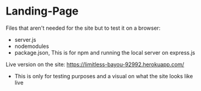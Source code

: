 # Landing-Page

Files that aren't needed for the site but to test it on a browser:

- server.js
- nodemodules
- package.json, This is for npm and running the local server on express.js

Live version on the site:
https://limitless-bayou-92992.herokuapp.com/
- This is only for testing purposes and a visual on what the site looks like live
